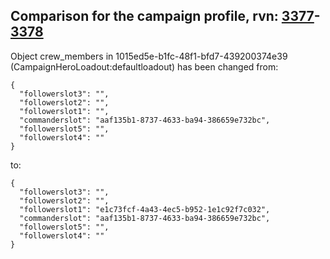 ## Comparison for the campaign profile, rvn: [3377](https://github.com/PRO100KatYT/FortniteProfileRevisions/tree/main/profiles/campaign/3377%20campaign.json)-[3378](https://github.com/PRO100KatYT/FortniteProfileRevisions/tree/main/profiles/campaign/3378%20campaign.json)

Object crew_members in 1015ed5e-b1fc-48f1-bfd7-439200374e39 (CampaignHeroLoadout:defaultloadout) has been changed from:

```
{
  "followerslot3": "",
  "followerslot2": "",
  "followerslot1": "",
  "commanderslot": "aaf135b1-8737-4633-ba94-386659e732bc",
  "followerslot5": "",
  "followerslot4": ""
}
```

to:

```
{
  "followerslot3": "",
  "followerslot2": "",
  "followerslot1": "e1c73fcf-4a43-4ec5-b952-1e1c92f7c032",
  "commanderslot": "aaf135b1-8737-4633-ba94-386659e732bc",
  "followerslot5": "",
  "followerslot4": ""
}
```

<br><br>
